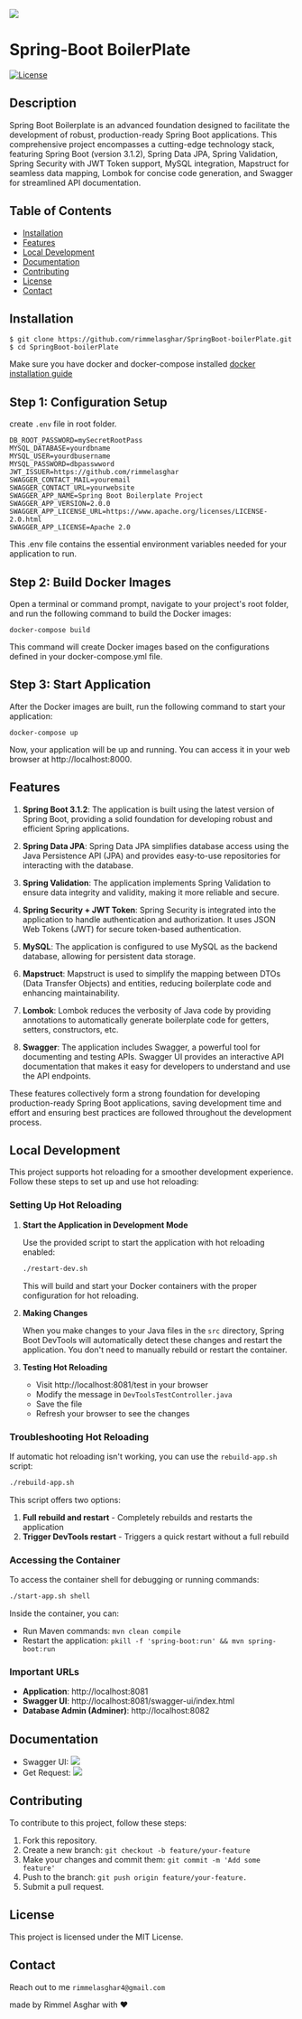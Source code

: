 ![](https://github.com/rimmelasghar/SpringBoot-boilerPlate/blob/main/imgs/springboot-boilerplate.jpg)

# Spring-Boot BoilerPlate

[![License](https://img.shields.io/badge/License-MIT-blue.svg)](https://opensource.org/licenses/MIT)

## Description

Spring Boot Boilerplate is an advanced foundation designed to facilitate the development of robust, production-ready Spring Boot applications. This comprehensive project encompasses a cutting-edge technology stack, featuring Spring Boot (version 3.1.2), Spring Data JPA, Spring Validation, Spring Security with JWT Token support, MySQL integration, Mapstruct for seamless data mapping, Lombok for concise code generation, and Swagger for streamlined API documentation.

## Table of Contents

- [Installation](#installation)
- [Features](#features)
- [Local Development](#local-development)
- [Documentation](#documentation)
- [Contributing](#contributing)
- [License](#license)
- [Contact](#contact)

## Installation
```
$ git clone https://github.com/rimmelasghar/SpringBoot-boilerPlate.git
$ cd SpringBoot-boilerPlate
```

Make sure you have docker and docker-compose installed [docker installation guide](https://docs.docker.com/compose/install/)
## Step 1: Configuration Setup
create ```.env``` file in root folder.
```
DB_ROOT_PASSWORD=mySecretRootPass
MYSQL_DATABASE=yourdbname
MYSQL_USER=yourdbusername
MYSQL_PASSWORD=dbpasswword
JWT_ISSUER=https://github.com/rimmelasghar
SWAGGER_CONTACT_MAIL=youremail
SWAGGER_CONTACT_URL=yourwebsite
SWAGGER_APP_NAME=Spring Boot Boilerplate Project
SWAGGER_APP_VERSION=2.0.0
SWAGGER_APP_LICENSE_URL=https://www.apache.org/licenses/LICENSE-2.0.html
SWAGGER_APP_LICENSE=Apache 2.0
```
This .env file contains the essential environment variables needed for your application to run.

## Step 2: Build Docker Images
Open a terminal or command prompt, navigate to your project's root folder, and run the following command to build the Docker images:
```
docker-compose build
```
This command will create Docker images based on the configurations defined in your docker-compose.yml file.
## Step 3: Start Application
After the Docker images are built, run the following command to start your application:
```
docker-compose up
```
Now, your application will be up and running. You can access it in your web browser at http://localhost:8000.


## Features

1. **Spring Boot 3.1.2**: The application is built using the latest version of Spring Boot, providing a solid foundation for developing robust and efficient Spring applications.

2. **Spring Data JPA**: Spring Data JPA simplifies database access using the Java Persistence API (JPA) and provides easy-to-use repositories for interacting with the database.

3. **Spring Validation**: The application implements Spring Validation to ensure data integrity and validity, making it more reliable and secure.

4. **Spring Security + JWT Token**: Spring Security is integrated into the application to handle authentication and authorization. It uses JSON Web Tokens (JWT) for secure token-based authentication.

5. **MySQL**: The application is configured to use MySQL as the backend database, allowing for persistent data storage.

6. **Mapstruct**: Mapstruct is used to simplify the mapping between DTOs (Data Transfer Objects) and entities, reducing boilerplate code and enhancing maintainability.

7. **Lombok**: Lombok reduces the verbosity of Java code by providing annotations to automatically generate boilerplate code for getters, setters, constructors, etc.

8. **Swagger**: The application includes Swagger, a powerful tool for documenting and testing APIs. Swagger UI provides an interactive API documentation that makes it easy for developers to understand and use the API endpoints.

These features collectively form a strong foundation for developing production-ready Spring Boot applications, saving development time and effort and ensuring best practices are followed throughout the development process.

## Local Development

This project supports hot reloading for a smoother development experience. Follow these steps to set up and use hot reloading:

### Setting Up Hot Reloading

1. **Start the Application in Development Mode**

   Use the provided script to start the application with hot reloading enabled:
   ```bash
   ./restart-dev.sh
   ```
   This will build and start your Docker containers with the proper configuration for hot reloading.

2. **Making Changes**

   When you make changes to your Java files in the `src` directory, Spring Boot DevTools will automatically detect these changes and restart the application. You don't need to manually rebuild or restart the container.

3. **Testing Hot Reloading**

   - Visit http://localhost:8081/test in your browser
   - Modify the message in `DevToolsTestController.java`
   - Save the file
   - Refresh your browser to see the changes

### Troubleshooting Hot Reloading

If automatic hot reloading isn't working, you can use the `rebuild-app.sh` script:

```bash
./rebuild-app.sh
```

This script offers two options:
1. **Full rebuild and restart** - Completely rebuilds and restarts the application
2. **Trigger DevTools restart** - Triggers a quick restart without a full rebuild

### Accessing the Container

To access the container shell for debugging or running commands:

```bash
./start-app.sh shell
```

Inside the container, you can:
- Run Maven commands: `mvn clean compile`
- Restart the application: `pkill -f 'spring-boot:run' && mvn spring-boot:run`

### Important URLs

- **Application**: http://localhost:8081
- **Swagger UI**: http://localhost:8081/swagger-ui/index.html
- **Database Admin (Adminer)**: http://localhost:8082

## Documentation
- Swagger UI:
  ![](https://github.com/rimmelasghar/SpringBoot-boilerPlate/blob/main/imgs/swagger-1.jpg)
- Get Request:
  ![](https://github.com/rimmelasghar/SpringBoot-boilerPlate/blob/main/imgs/swagger-2.jpg)
  
  
## Contributing

To contribute to this project, follow these steps:

1. Fork this repository.
2. Create a new branch: ```git checkout -b feature/your-feature```
3. Make your changes and commit them: ```git commit -m 'Add some feature'```
4. Push to the branch: ```git push origin feature/your-feature.```
5. Submit a pull request.

## License

This project is licensed under the MIT License.

## Contact


Reach out to me ```rimmelasghar4@gmail.com```

made by Rimmel Asghar with ❤️
